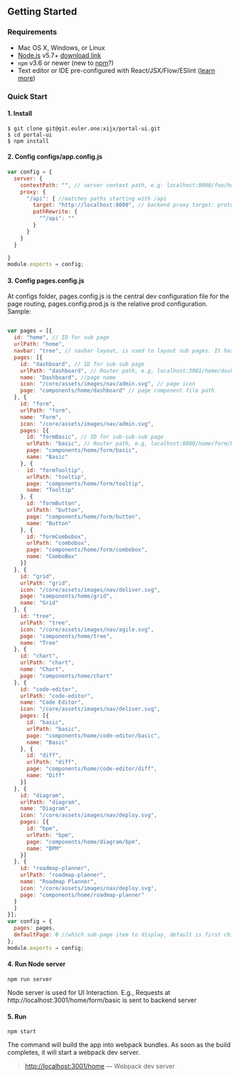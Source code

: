 ## Getting Started

### Requirements
  * Mac OS X, Windows, or Linux
  * [Node.js](https://nodejs.org/) v5.7+ [download link](https://nodejs.org/en/download/stable/)
  * `npm` v3.6 or newer (new to [npm](https://docs.npmjs.com/)?)
  * Text editor or IDE pre-configured with React/JSX/Flow/ESlint ([learn more](./how-to-configure-text-editors.md))

### Quick Start

#### 1. Install

```shell
$ git clone git@git.euler.one:xijx/portal-ui.git
$ cd portal-ui
$ npm install
```

#### 2. Config configs/app.config.js
```javascript
var config = {
  server: {
    contextPath: "", // server context path, e.g: localhost:8000/foo/home, foo is the contextPath, default is empty string, i.e., url will be localhost:8000/foo/home
    proxy: {
      "/api": { //matches paths starting with /api
        target: "http://localhost:8000", // backend proxy target: protocal + host + port
        pathRewrite: {
          "^/api": ""
        }
      }
    }
  }

}
module.exports = config;
```
#### 3. Config pages.config.js
At configs folder, pages.config.js is the central dev configuration file for the page routing, pages.config.prod.js is the relative prod configuration.
Sample:

```javascript

var pages = [{
  id: "home", // ID for sub page
  urlPath: "home",
  navbar: "tree", // navbar layout, is used to layout sub pages. It has two options, tree or tabs, default is tree
  pages: [{
    id: "dashboard", // ID for sub-sub page
    urlPath: "dashboard", // Router path, e.g, localhost:3001/home/dashboard
    name: "Dashboard", //page name
    icon: "/core/assets/images/nav/admin.svg", // page icon
    page: "components/home/dashboard" // page component file path
  }, {
    id: "form",
    urlPath: "form",
    name: "Form",
    icon: "/core/assets/images/nav/admin.svg",
    pages: [{
      id: "formBasic", // ID for sub-sub-sub page
      urlPath: "basic", // Router path, e.g, localhost:8080/home/form/basic
      page: "components/home/form/basic",
      name: "Basic"
    }, {
      id: "formTooltip",
      urlPath: "tooltip",
      page: "components/home/form/tooltip",
      name: "Tooltip"
    }, {
      id: "formButton",
      urlPath: "button",
      page: "components/home/form/button",
      name: "Button"
    }, {
      id: "formCombobox",
      urlPath: "combobox",
      page: "components/home/form/combobox",
      name: "ComboBox"
    }]
  }, {
    id: "grid",
    urlPath: "grid",
    icon: "/core/assets/images/nav/deliver.svg",
    page: "components/home/grid",
    name: "Grid"
  }, {
    id: "tree",
    urlPath: "tree",
    icon: "/core/assets/images/nav/agile.svg",
    page: "components/home/tree",
    name: "Tree"
  }, {
    id: "chart",
    urlPath: "chart",
    name: "Chart",
    page: "components/home/chart"
  }, {
    id: "code-editor",
    urlPath: "code-editor",
    name: "Code Editor",
    icon: "/core/assets/images/nav/deliver.svg",
    pages: [{
      id: "basic",
      urlPath: "basic",
      page: "components/home/code-editor/basic",
      name: "Basic"
    }, {
      id: "diff",
      urlPath: "diff",
      page: "components/home/code-editor/diff",
      name: "Diff"
    }]
  }, {
    id: "diagram",
    urlPath: "diagram",
    name: "Diagram",
    icon: "/core/assets/images/nav/deploy.svg",
    pages: [{
      id: "bpm",
      urlPath: "bpm",
      page: "components/home/diagram/bpm",
      name: "BPM"
    }]
  }, {
    id: "roadmap-planner",
    urlPath: "roadmap-planner",
    name: "Roadmap Planner",
    icon: "/core/assets/images/nav/deploy.svg",
    page: "components/home/roadmap-planner"
  }
  ]
}];
var config = {
  pages: pages,
  defaultPage: 0 //which sub-page item to display, default is first child.
};
module.exports = config;

```


#### 4. Run Node server
```shell
npm run server
```
Node server is used for UI Interaction. E.g., Requests at http://localhost:3001/home/form/basic is sent to backend server
#### 5. Run

```shell
npm start
``` 
The command will build the app into webpack bundles. As soon as the build completes, it will start a webpack dev server.
> [http://localhost:3001/home](http://localhost:3001/home/) — Webpack dev server